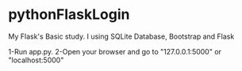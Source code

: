# pythonFlaskLogin
My Flask's Basic study.
I using SQLite Database, Bootstrap and Flask

1-Run app.py.
2-Open your browser and go to "127.0.0.1:5000" or "localhost:5000"